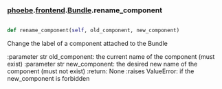 ### [phoebe](phoebe.md).[frontend](phoebe.frontend.md).[Bundle](phoebe.frontend.Bundle.md).rename_component

```py

def rename_component(self, old_component, new_component)

```



Change the label of a component attached to the Bundle

:parameter str old_component: the current name of the component
    (must exist)
:parameter str new_component: the desired new name of the component
    (must not exist)
:return: None
:raises ValueError: if the new_component is forbidden

